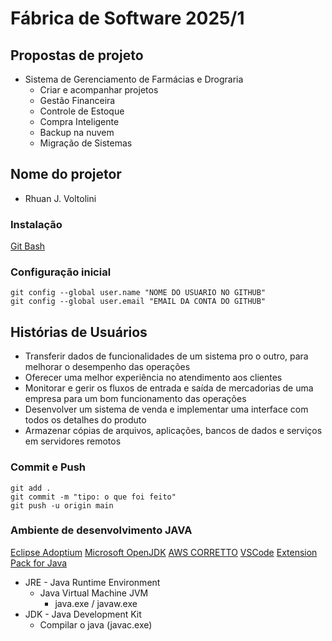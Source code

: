 # Fábrica de Software 2025/1

## Propostas de projeto

- Sistema de Gerenciamento de Farmácias e Drograria
  - Criar e acompanhar projetos
  - Gestão Financeira
  - Controle de Estoque
  - Compra Inteligente
  - Backup na nuvem
  - Migração de Sistemas


## Nome do projetor

  - Rhuan J. Voltolini

### Instalação
[Git Bash](https://git-scm.com/downloads)

### Configuração inicial

```
git config --global user.name "NOME DO USUARIO NO GITHUB"
git config --global user.email "EMAIL DA CONTA DO GITHUB"
```
## Histórias de Usuários
  - Transferir dados de funcionalidades de um sistema pro o outro, para melhorar o desempenho das operações
  - Oferecer uma melhor experiência no atendimento aos clientes
  - Monitorar e gerir os fluxos de entrada e saída de mercadorias de uma empresa para um bom funcionamento das operações
  - Desenvolver um sistema de venda e implementar uma interface com todos os detalhes do produto
  - Armazenar cópias de arquivos, aplicações, bancos de dados e serviços em servidores remotos

### Commit e Push

```
git add .
git commit -m "tipo: o que foi feito"
git push -u origin main
```

### Ambiente de desenvolvimento JAVA
[Eclipse Adoptium](https://adoptium.net/)
[Microsoft OpenJDK](https://www.microsoft.com/openjdk)
[AWS CORRETTO](https://aws.amazon.com/pt/corretto/)
[VSCode](https://code.visualstudio.com/download)
[Extension Pack for Java](https://marketplace.visualstudio.com/items?itemName=vscjava.vscode-java-pack)


- JRE - Java Runtime Environment
   - Java Virtual Machine JVM 
     - java.exe / javaw.exe
- JDK - Java Development Kit
  - Compilar o java (javac.exe)

